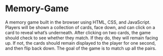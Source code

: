 # Memory-Game

A memory game built in the browser using HTML, CSS, and JavaScript. Players will be shown a collection of cards, face down, and can click on a card to reveal what’s underneath.
After clicking on two cards, the game should check to see whether they match. If they do, they will remain facing up.
If not, the cards should remain displayed to the player for one second, and then flip back down.
The goal of the game is to match up all the pairs.
